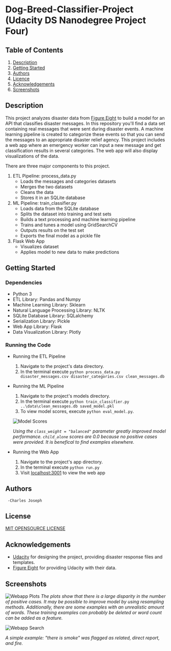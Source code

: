 # Dog-Breed-Classifier-Project (Udacity DS Nanodegree Project Four)

## Table of Contents
1.  [Description](#description)
2.  [Getting Started](#getting-started)
3.  [Authors](#authors)
4.  [Licence](#license)
5.  [Acknowledgements](#acknowledgements)
6.  [Screenshots](#screenshots)

## Description
 This project analyzes disaster data from [Figure Eight](https://appen.com/) to build a model for an API that classifies disaster messages. In this repository you'll find a data set containing real messages that were sent during disaster events. A machine learning pipeline is created to categorize these events so that you can send the messages to an appropriate disaster relief agency. This project includes a web app where an emergency worker can input a new message and get classification results in several categories. The web app will also display visualizations of the data. 

There are three major components to this project.
1. ETL Pipeline: process_data.py 
    - Loads the messages and categories datasets
    - Merges the two datasets
    - Cleans the data
    - Stores it in an SQLite database
2. ML Pipeline: train_classifier.py
    - Loads data from the SQLite database
    - Splits the dataset into training and test sets
    - Builds a text processing and machine learning pipeline
    - Trains and tunes a model using GridSearchCV
    - Outputs results on the test set
    - Exports the final model as a pickle file
3. Flask Web App
    - Visualizes dataset 
    - Applies model to new data to make predictions


## Getting Started
### Dependencies
- Python 3
- ETL Library: Pandas and Numpy
- Machine Learning Library: Sklearn
- Natural Language Processing Library: NLTK
- SQLite Database Library: SQLalchemy
- Serialization Library: Pickle
- Web App Library: Flask
- Data Visualization Library: Plotly
### Running the Code
- Running the ETL Pipeline
    1. Navigate to the project's data directory. 
    2. In the terminal execute `python process_data.py disaster_messages.csv disaster_categories.csv clean_messages.db`
    
- Running the ML Pipeline
    1. Navigate to the project's models directory. 
    2. In the terminal execute `python train_classifier.py ..\data\clean_messages.db saved_model.pkl`
    3. To view model scores, execute `python eval_model.py`.  
    
    ![Model Scores](ModelScores.PNG "Model F1, Precision, and Recall by category")

    *Using the `class_weight = "balanced"` parameter greatly improved model performance. `child_alone` scores are 0.0 because no positive cases were provided. It is  benefical to find examples elsewhere.*
    
- Running the Web App
    1. Navigate to the project's app directory. 
    2. In the terminal execute `python run.py`
    3. Visit [localhost:3001](http://localhost:3001/) to view the web app
        
## Authors
     -Charles Joseph
## License
[MIT OPENSOURCE LICENSE](LICENSE.TXT)
## Acknowledgements
- [Udacity](https://www.udacity.com/) for designing the project, providing disaster response files and templates. 
- [Figure Eight](https://appen.com/) for providing Udacity with their data.

## Screenshots
![Webapp Plots](PlotlyPlots.PNG "Webapp Plots")
*The plots show that there is a large disparity in the number of positive cases. It may be possible to improve model by using resampling methods. Additionally, there are some examples with an unrealistic amount of words. These training examples can probably be deleted or word count can be added as a feature.*

![Webapp Search](RunSearchSmoke.PNG "Webapp Search")

*A simple example: "there is smoke" was flagged as related, direct report, and fire.*
